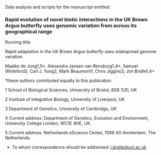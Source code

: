 Data analysis and scripts for the manuscript entitled: 

### Rapid evolution of novel biotic interactions in the UK Brown Argus butterfly uses genomic variation from across its geographical range


Running title:

Rapid adaptation in the UK Brown Argus butterfly uses widespread genome variation  
 

Maaike de Jong1,5*, Alexandra Jansen van Rensburg1,4*, Samuel Whiteford2, Carl J. Yung2, Mark Beaumont1, Chris Jiggins3, Jon Bridle1,4+

*these authors contributed equally to this publication

1 School of Biological Sciences, University of Bristol, BS8 1UD, UK

2 Institute of Integrative Biology, University of Liverpool, UK

3 Department of Genetics, University of Cambridge, UK

4 Current address: Department of Genetics, Evolution and Environment, University College London, WC1E 4HE, UK.

5 Current address: Netherlands eScience Center, 1098 XG Amsterdam, The Netherlands. 
 
+ To whom correspondence should be addressed: j.bridle@ucl.ac.uk

